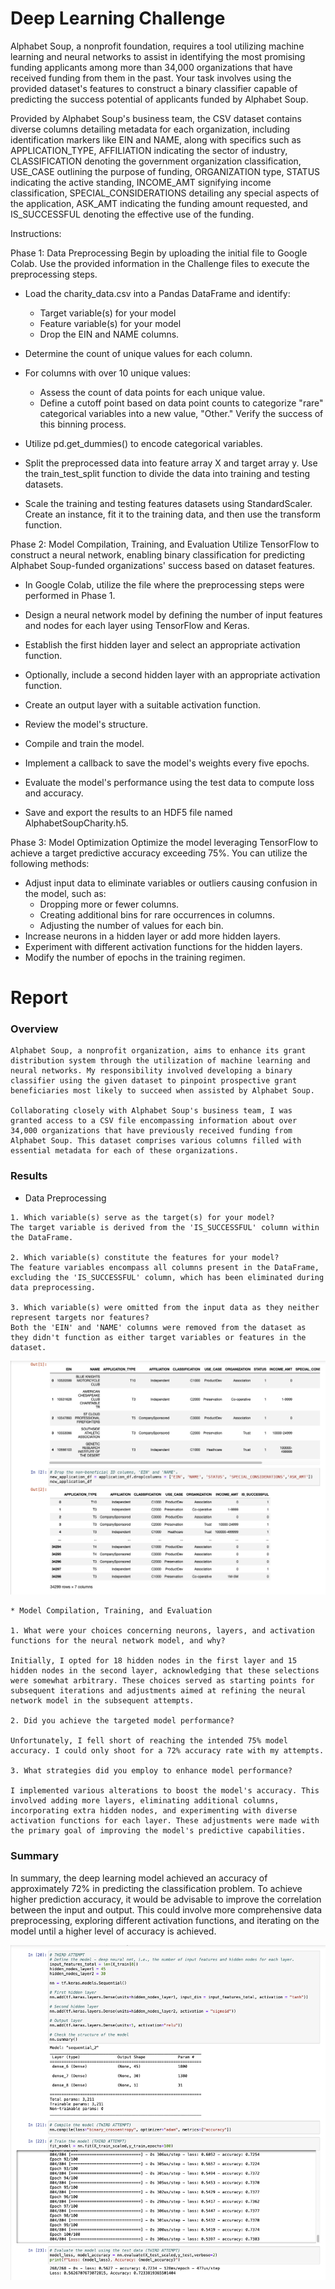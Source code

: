 # Deep Learning Challenge

Alphabet Soup, a nonprofit foundation, requires a tool utilizing machine learning and neural networks to assist in identifying the most promising funding applicants among more than 34,000 organizations that have received funding from them in the past. Your task involves using the provided dataset's features to construct a binary classifier capable of predicting the success potential of applicants funded by Alphabet Soup.

Provided by Alphabet Soup's business team, the CSV dataset contains diverse columns detailing metadata for each organization, including identification markers like EIN and NAME, along with specifics such as APPLICATION_TYPE, AFFILIATION indicating the sector of industry, CLASSIFICATION denoting the government organization classification, USE_CASE outlining the purpose of funding, ORGANIZATION type, STATUS indicating the active standing, INCOME_AMT signifying income classification, SPECIAL_CONSIDERATIONS detailing any special aspects of the application, ASK_AMT indicating the funding amount requested, and IS_SUCCESSFUL denoting the effective use of the funding.

Instructions:

Phase 1: Data Preprocessing
Begin by uploading the initial file to Google Colab. Use the provided information in the Challenge files to execute the preprocessing steps.

* Load the charity_data.csv into a Pandas DataFrame and identify:

    * Target variable(s) for your model
    * Feature variable(s) for your model
    * Drop the EIN and NAME columns.
* Determine the count of unique values for each column.

* For columns with over 10 unique values:

    * Assess the count of data points for each unique value.
    * Define a cutoff point based on data point counts to categorize "rare" categorical variables into a new value, "Other." Verify the success of this binning process.
* Utilize pd.get_dummies() to encode categorical variables.

* Split the preprocessed data into feature array X and target array y. Use the train_test_split function to divide the data into training and testing datasets.

* Scale the training and testing features datasets using StandardScaler. Create an instance, fit it to the training data, and then use the transform function.

Phase 2: Model Compilation, Training, and Evaluation
Utilize TensorFlow to construct a neural network, enabling binary classification for predicting Alphabet Soup-funded organizations' success based on dataset features.

* In Google Colab, utilize the file where the preprocessing steps were performed in Phase 1.

* Design a neural network model by defining the number of input features and nodes for each layer using TensorFlow and Keras.

* Establish the first hidden layer and select an appropriate activation function.

* Optionally, include a second hidden layer with an appropriate activation function.

* Create an output layer with a suitable activation function.

* Review the model's structure.

* Compile and train the model.

* Implement a callback to save the model's weights every five epochs.

* Evaluate the model's performance using the test data to compute loss and accuracy.

* Save and export the results to an HDF5 file named AlphabetSoupCharity.h5.

Phase 3: Model Optimization
Optimize the model leveraging TensorFlow to achieve a target predictive accuracy exceeding 75%. You can utilize the following methods:

* Adjust input data to eliminate variables or outliers causing confusion in the model, such as:
    * Dropping more or fewer columns.
    * Creating additional bins for rare occurrences in columns.
    * Adjusting the number of values for each bin.
* Increase neurons in a hidden layer or add more hidden layers.
* Experiment with different activation functions for the hidden layers.
* Modify the number of epochs in the training regimen.

# Report 
### Overview 
    Alphabet Soup, a nonprofit organization, aims to enhance its grant distribution system through the utilization of machine learning and neural networks. My responsibility involved developing a binary classifier using the given dataset to pinpoint prospective grant beneficiaries most likely to succeed when assisted by Alphabet Soup.

    Collaborating closely with Alphabet Soup's business team, I was granted access to a CSV file encompassing information about over 34,000 organizations that have previously received funding from Alphabet Soup. This dataset comprises various columns filled with essential metadata for each of these organizations.

### Results 
   * Data Preprocessing

    1. Which variable(s) serve as the target(s) for your model?
    The target variable is derived from the 'IS_SUCCESSFUL' column within the DataFrame.

    2. Which variable(s) constitute the features for your model?
    The feature variables encompass all columns present in the DataFrame, excluding the 'IS_SUCCESSFUL' column, which has been eliminated during data preprocessing.

    3. Which variable(s) were omitted from the input data as they neither represent targets nor features?
    Both the 'EIN' and 'NAME' columns were removed from the dataset as they didn't function as either target variables or features in the dataset.

   ![Data Processing](Images/Data_processing.png)

    * Model Compilation, Training, and Evaluation
    
    1. What were your choices concerning neurons, layers, and activation functions for the neural network model, and why?

    Initially, I opted for 18 hidden nodes in the first layer and 15 hidden nodes in the second layer, acknowledging that these selections were somewhat arbitrary. These choices served as starting points for subsequent iterations and adjustments aimed at refining the neural network model in the subsequent attempts.

    2. Did you achieve the targeted model performance?

    Unfortunately, I fell short of reaching the intended 75% model accuracy. I could only shoot for a 72% accuracy rate with my attempts.

    3. What strategies did you employ to enhance model performance?

    I implemented various alterations to boost the model's accuracy. This involved adding more layers, eliminating additional columns, incorporating extra hidden nodes, and experimenting with diverse activation functions for each layer. These adjustments were made with the primary goal of improving the model's predictive capabilities.

### Summary
In summary, the deep learning model achieved an accuracy of approximately 72% in predicting the classification problem. To achieve higher prediction accuracy, it would be advisable to improve the correlation between the input and output. This could involve more comprehensive data preprocessing, exploring different activation functions, and iterating on the model until a higher level of accuracy is achieved.

![Summary](Images/Summary.png)

